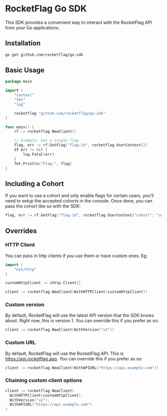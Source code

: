 # RocketFlag Go SDK

This SDK provides a convenient way to interact with the RocketFlag API from your Go applications.

## Installation

```bash
go get github.com/rocketflag/go-sdk
```

## Basic Usage

```go
package main

import (
	"context"
	"fmt"
	"log"

	rocketflag "github.com/rocketflag/go-sdk"
)

func main() {
	rf := rocketflag.NewClient()

	// Example: Get a single flag
	flag, err := rf.GetFlag("flag-id", rocketflag.UserContext{})
	if err != nil {
		log.Fatal(err)
	}
	fmt.Println("Flag:", flag)
}
```

## Including a Cohort

If you want to use a cohort and only enable flags for certain users, you'll need to setup the accepted cohorts in the console. Once done,
you can pass the cohort like so with the SDK:

```go
flag, err := rf.GetFlag("flag-id", rocketflag.UserContext{"cohort": "user@example.com"})
```

## Overrides

### HTTP Client

You can pass in http clients if you use them or have custom ones. Eg:

```go
import (
	"net/http"
)

customHttpClient := &http.Client{}

client := rocketflag.NewClient(WithHTTPClient(customHttpClient))
```

### Custom version

By default, RocketFlag will use the latest API version that the SDK knows about. Right now, this is version 1. You can override this if you
prefer as so:

```go
client := rocketflag.NewClient(WithVersion("v2"))
```

### Custom URL

By default, RocketFlag will use the RocketFlag API. This is https://api.rocketflag.app. You can override this if you prefer as so:

```go
client := rocketflag.NewClient(WithAPIURL("https://api.example.com"))
```

### Chaining custom client options

```go
client := rocketflag.NewClient(
  WithHTTPClient(customHttpClient),
  WithVersion("v2"),
  WithAPIURL("https://api.example.com")
)
```
